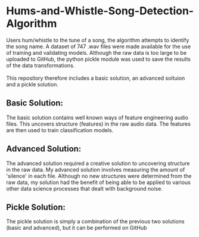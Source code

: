# Hums-and-Whistle-Song-Detection-Algorithm
Users hum/whistle to the tune of a song, the algorithm attempts to identify the song name. A dataset of 747 .wav files were made available for the use of training and validating models. Although the raw data is too large to be uploaded to GitHub, the python pickle module was used to save the results of the data transformations.<br/>
<br/>
This repository therefore includes a basic solution, an advanced soltuion and a pickle solution. 

## Basic Solution:
The basic solution contains well known ways of feature engineering audio files. This uncovers structure (features) in the raw audio data. The features are then used to train classification models. 

## Advanced Solution:
The advanced solution required a creative solution to uncovering structure in the raw data. My advanced solution involves measuring the amount of 'silence' in each file. Although no new structures were determined from the raw data, my solution had the benefit of being able to be applied to various other data science processes that dealt with background noise.

## Pickle Solution:
The pickle solution is simply a combination of the previous two solutions (basic and advanced), but it can be performed on GitHub



